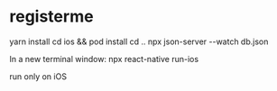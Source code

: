 # registerme

yarn install
cd ios && pod install
cd ..
npx json-server --watch db.json

In a new terminal window:
npx react-native run-ios

run only on iOS
